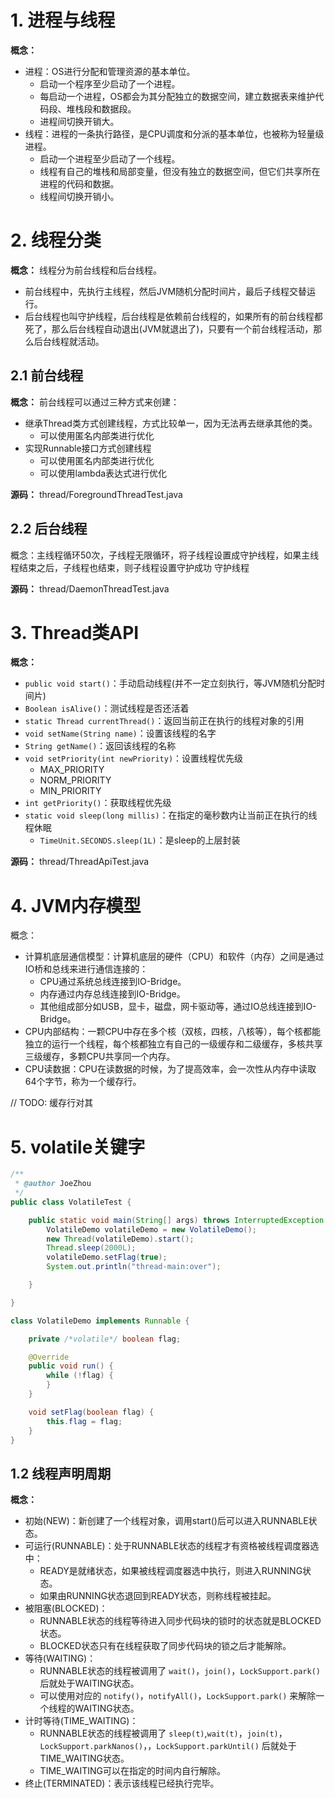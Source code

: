 # 1. 进程与线程

**概念：** 
- 进程：OS进行分配和管理资源的基本单位。
    - 启动一个程序至少启动了一个进程。
    - 每启动一个进程，OS都会为其分配独立的数据空间，建立数据表来维护代码段、堆栈段和数据段。
    - 进程间切换开销大。
- 线程：进程的一条执行路径，是CPU调度和分派的基本单位，也被称为轻量级进程。
    - 启动一个进程至少启动了一个线程。
    - 线程有自己的堆栈和局部变量，但没有独立的数据空间，但它们共享所在进程的代码和数据。
    - 线程间切换开销小。

# 2. 线程分类

**概念：** 线程分为前台线程和后台线程。

- 前台线程中，先执行主线程，然后JVM随机分配时间片，最后子线程交替运行。
- 后台线程也叫守护线程，后台线程是依赖前台线程的，如果所有的前台线程都死了，那么后台线程自动退出(JVM就退出了)，只要有一个前台线程活动，那么后台线程就活动。

## 2.1 前台线程

**概念：** 前台线程可以通过三种方式来创建：
- 继承Thread类方式创建线程，方式比较单一，因为无法再去继承其他的类。
    - 可以使用匿名内部类进行优化
- 实现Runnable接口方式创建线程
    - 可以使用匿名内部类进行优化
    - 可以使用lambda表达式进行优化

**源码：** thread/ForegroundThreadTest.java

## 2.2 后台线程

概念：主线程循环50次，子线程无限循环，将子线程设置成守护线程，如果主线程结束之后，子线程也结束，则子线程设置守护成功
守护线程

**源码：** thread/DaemonThreadTest.java

# 3. Thread类API

**概念：** 
- `public void start()`：手动启动线程(并不一定立刻执行，等JVM随机分配时间片)
- `Boolean isAlive()`：测试线程是否还活着
- `static Thread currentThread()`：返回当前正在执行的线程对象的引用
- `void setName(String name)`：设置该线程的名字
- `String getName()`：返回该线程的名称
- `void setPriority(int newPriority)`：设置线程优先级
    - MAX_PRIORITY
    - NORM_PRIORITY
    - MIN_PRIORITY
- `int getPriority()`：获取线程优先级
- `static void sleep(long millis)`：在指定的毫秒数内让当前正在执行的线程休眠
    - `TimeUnit.SECONDS.sleep(1L)`：是sleep的上层封装

**源码：** thread/ThreadApiTest.java

# 4. JVM内存模型

概念：
- 计算机底层通信模型：计算机底层的硬件（CPU）和软件（内存）之间是通过IO桥和总线来进行通信连接的：
    - CPU通过系统总线连接到IO-Bridge。
    - 内存通过内存总线连接到IO-Bridge。
    - 其他组成部分如USB，显卡，磁盘，网卡驱动等，通过IO总线连接到IO-Bridge。
- CPU内部结构：一颗CPU中存在多个核（双核，四核，八核等），每个核都能独立的运行一个线程，每个核都独立有自己的一级缓存和二级缓存，多核共享三级缓存，多颗CPU共享同一个内存。
- CPU读数据：CPU在读数据的时候，为了提高效率，会一次性从内存中读取64个字节，称为一个缓存行。

// TODO: 缓存行对其

# 5. volatile关键字

```java
/**
 * @author JoeZhou
 */
public class VolatileTest {

    public static void main(String[] args) throws InterruptedException {
        VolatileDemo volatileDemo = new VolatileDemo();
        new Thread(volatileDemo).start();
        Thread.sleep(2000L);
        volatileDemo.setFlag(true);
        System.out.println("thread-main:over");

    }

}

class VolatileDemo implements Runnable {

    private /*volatile*/ boolean flag;

    @Override
    public void run() {
        while (!flag) {
        }
    }

    void setFlag(boolean flag) {
        this.flag = flag;
    }
}
```

## 1.2 线程声明周期

**概念：** 
- 初始(NEW)：新创建了一个线程对象，调用start()后可以进入RUNNABLE状态。
- 可运行(RUNNABLE)：处于RUNNABLE状态的线程才有资格被线程调度器选中：
    - READY是就绪状态，如果被线程调度器选中执行，则进入RUNNING状态。
    - 如果由RUNNING状态退回到READY状态，则称线程被挂起。
- 被阻塞(BLOCKED)：
    - RUNNABLE状态的线程等待进入同步代码块的锁时的状态就是BLOCKED状态。
    - BLOCKED状态只有在线程获取了同步代码块的锁之后才能解除。
- 等待(WAITING)：
    - RUNNABLE状态的线程被调用了 `wait()`，`join()`，`LockSupport.park()` 后就处于WAITING状态。
    - 可以使用对应的 `notify()`，`notifyAll()`，`LockSupport.park()` 来解除一个线程的WAITING状态。
- 计时等待(TIME_WAITING)：
    - RUNNABLE状态的线程被调用了 `sleep(t)`,`wait(t)`，`join(t)`，`LockSupport.parkNanos()`，，`LockSupport.parkUntil()` 后就处于TIME_WAITING状态。
    - TIME_WAITING可以在指定的时间内自行解除。
- 终止(TERMINATED)：表示该线程已经执行完毕。























